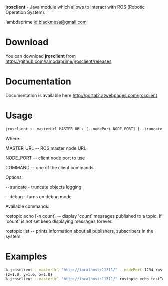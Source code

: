 **jrosclient** - Java module which allows to interact with ROS (Robotic Operation System).

lambdaprime <id.blackmesa@gmail.com>

# Download

You can download **jrosclient** from <https://github.com/lambdaprime/jrosclient/releases>

# Documentation

Documentation is available here <http://portal2.atwebpages.com/jrosclient>

# Usage

```bash
jrosclient <--masterUrl MASTER_URL> [--nodePort NODE_PORT] [--truncate MAX_LENGTH] [--debug] <COMMAND> [args ...]
```

Where:

MASTER_URL -- ROS master node URL

NODE_PORT -- client node port to use

COMMAND -- one of the client commands

Options:

--truncate - truncate objects logging

--debug - turns on debug mode

Available commands:

rostopic echo [-n count] <topicName> <topicType> -- display 'count' messages published to a topic. If 'count' is not set keep displaying messages forever.

rostopic list -- prints information about all publishers, subscribers in the system

# Examples

```bash
% jrosclient --masterUrl "http://localhost:11311/" --nodePort 1234 rostopic echo testTopic geometry_msgs/Point
{z=1.0, y=1.0, x=1.0}
% jrosclient --masterUrl "http://localhost:11311/" rostopic echo testTopic std_msgs/String
```
